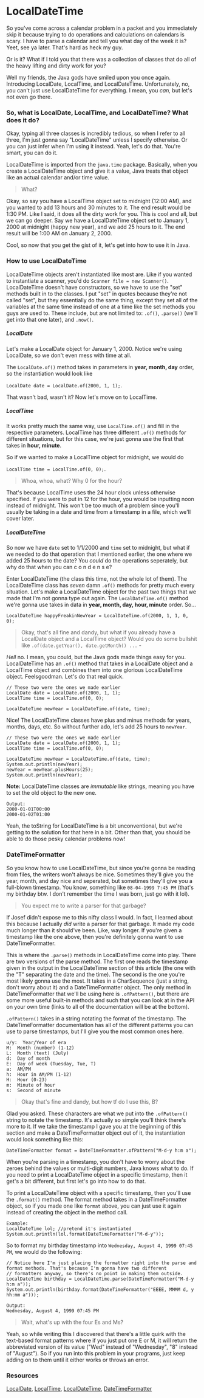 # LocalDateTime
So you've come across a calendar problem in a packet and you immediately skip it because trying to do operations and calculations on calendars is scary. I have to parse a calendar and tell you what day of the week it is? Yeet, see ya later. That's hard as heck my guy.

Or is it? What if I told you that there was a collection of classes that do all of the heavy lifting and dirty work for you?

Well my friends, the Java gods have smiled upon you once again. Introducing LocalDate, LocalTime, and LocalDateTime. Unfortunately, no, you can't just use LocalDateTime for everything. I mean, you *can,* but let's not even go there.

### So, what is LocalDate, LocalTime, and LocalDateTime? What does it do?

Okay, typing all three classes is incredibly tedious, so when I refer to all three, I'm just gonna say "LocalDateTime" unless I specify otherwise. Or you can just infer when I'm using it instead. Yeah, let's do that. You're smart, you can do it.

LocalDateTime is imported from the `java.time` package. Basically, when you create a LocalDateTime object and give it a value, Java treats that object like an actual calendar and/or time value.

> What?

Okay, so say you have a LocalTime object set to midnight (12:00 AM), and you wanted to add 13 hours and 30 minutes to it. The end result would be 1:30 PM. Like I said, it does all the dirty work for you. This is cool and all, but we can go deeper.
Say we have a LocalDateTime object set to January 1, 2000 at midnight (happy new year), and we add 25 hours to it. The end result will be 1:00 AM on January 2, 2000.

Cool, so now that you get the gist of it, let's get into how to use it in Java.

### How to use LocalDateTime

LocalDateTime objects aren't instantiated like most are. Like if you wanted to instantiate a scanner, you'd do `Scanner file = new Scanner()`. LocalDateTime doesn't have constructors, so we have to use the "set" methods built in to the classes. I put "set" in quotes because they're not called "set", but they essentially do the same thing, except they set all of the variables at the same time instead of one at a time like the set methods you guys are used to. These include, but are not limited to: `.of()`, `.parse()` (we'll get into that one later), and `.now()`.

##### LocalDate

Let's make a LocalDate object for January 1, 2000. Notice we're using LocalDate, so we don't even mess with time at all.

The `LocalDate.of()` method takes in parameters in **year, month, day** order, so the instantiation would look like

`LocalDate date = LocalDate.of(2000, 1, 1);`.

That wasn't bad, wasn't it? Now let's move on to LocalTime. 

##### LocalTime

It works pretty much the same way, use `LocalTime.of()` and fill in the respective parameters. LocalTime has three different `.of()` methods for different situations, but for this case, we're just gonna use the first that takes in **hour, minute**.

So if we wanted to make a LocalTime object for midnight, we would do 

`LocalTime time = LocalTime.of(0, 0);`.

> Whoa, whoa, what? Why 0 for the hour?

That's because LocalTime uses the 24 hour clock unless otherwise specified. If you were to put in 12 for the hour, you would be inputting noon instead of midnight. This won't be too much of a problem since you'll usually be taking in a date and time from a timestamp in a file, which we'll cover later.

##### LocalDateTime

So now we have `date` set to 1/1/2000 and `time` set to midnight, but what if we needed to do that operation that I mentioned earlier, the one where we added 25 hours to the date? You *could* do the operations seperately, but why do that when you can c o n d e n s e?

Enter LocalDateTime (the class this time, not the whole lot of them). The LocalDateTime class has *seven* damn `.of()` methods for pretty much every situation. Let's make a LocalDateTime object for the past two things that we made that I'm not gonna type out again. The `LocalDateTime.of()` method we're gonna use takes in data in **year, month, day, hour, minute** order. So...

`LocalDateTime happyFreakinNewYear = LocalDateTime.of(2000, 1, 1, 0, 0);`

> Okay, that's all fine and dandy, but what if you already have a LocalDate object and a LocalTime object? Would you do some bullshit like `.of(date.getYear(), date.getMonth() ...` -

*Hell* no. I mean, you could, but the Java gods made things easy for you. LocalDateTime has an `.of()` method that takes in a LocalDate object and a LocalTime object and combines them into one glorious LocalDateTime object. Feelsgoodman. Let's do that real quick.

```
// These two were the ones we made earlier
LocalDate date = LocalDate.of(2000, 1, 1);
LocalTime time = LocalTime.of(0, 0);

LocalDateTime newYear = LocalDateTime.of(date, time);
```

Nice! The LocalDateTime classes have plus and minus methods for years, months, days, etc. So without further ado, let's add 25 hours to `newYear`.

```
// These two were the ones we made earlier
LocalDate date = LocalDate.of(2000, 1, 1);
LocalTime time = LocalTime.of(0, 0);

LocalDateTime newYear = LocalDateTime.of(date, time);
System.out.println(newYear);
newYear = newYear.plusHours(25);
System.out.println(newYear);
```

**Note:** LocalDateTime classes are *immutable* like strings, meaning you have to set the old object to the new one.

```
Output:
2000-01-01T00:00
2000-01-02T01:00
```

Yeah, the toString for LocalDateTime is a bit unconventional, but we're getting to the solution for that here in a bit. Other than that, you should be able to do those pesky calendar problems now!

### DateTimeFormatter

So you know how to use LocalDateTime, but since you're gonna be reading from files, the writers won't always be nice. Sometimes they'll give you the year, month, and day nice and seperated, but sometimes they'll give you a full-blown timestamp. You know, something like `08-04-1999 7:45 PM` (that's my birthday btw. I don't remember the time I was born, just go with it lol).

> You expect me to write a parser for that garbage?

If Josef didn't expose me to this nifty class I would. In fact, I learned about this because I actually *did* write a parser for that garbage. It made my code much longer than it should've been. Like, way longer. If you're given a timestamp like the one above, then you're definitely gonna want to use DateTimeFormatter.

This is where the `.parse()` methods in LocalDateTime come into play. There are two versions of the parse method. The first one reads the timestamp given in the output in the LocalDateTime section of this article (the one with the "T" separating the date and the time). The second is the one you're most likely gonna use the most. It takes in a CharSequence (just a string, don't worry about it) and a DateTimeFormatter object. The only method in DateTimeFormatter that we'll be using here is `.ofPattern()`, but there are some more useful built-in methods and such that you can look at in the API on your own time (links to all of the documentation will be at the bottom).

`.ofPattern()` takes in a string notating the format of the timestamp. The DateTimeFormatter documentation has all of the different patterns you can use to parse timestamps, but I'll give you the most common ones here.

```
u/y:  Year/Year of era
M:  Month (number) (1-12)
L:  Month (text) (July)
d:  Day of month
E:  Day of week (Tuesday, Tue, T)
a:  AM/PM
h:  Hour in AM/PM (1-12)
H:  Hour (0-23)
m:  Minute of hour
s:  Second of minute
```

> Okay that's fine and dandy, but how tf do I use this, B?

Glad you asked. These characters are what we put into the `.ofPattern()` string to notate the timestamp. It's actually so simple you'll think there's more to it. If we take the timestamp I gave you at the beginning of this section and make a DateTimeFormatter object out of it, the instantiation would look something like this:

`DateTimeFormatter format = DateTimeFormatter.ofPattern("M-d-y h:m a");`

When you're parsing in a timestamp, you don't have to worry about the zeroes behind the values or multi-digit numbers, Java knows what to do. If you need to print a LocalDateTime object in a specific timestamp, then it get's a bit different, but first let's go into how to do that.

To print a LocalDateTime object with a specific timestamp, then you'll use the `.format()` method. The format method takes in a DateTimeFormatter object, so if you made one like `format` above, you can just use it again instead of creating the object in the method call.

```
Example:
LocalDateTime lol; //pretend it's instantiated
System.out.println(lol.format(DateTimeFormatter("M-d-y"));
```

So to format my birthday timestamp into `Wednesday, August 4, 1999 07:45 PM`, we would do the following:
```
// Notice here I'm just placing the formatter right into the parse and format methods. That's because I'm gonna have two different
// formatters anyway, so there's no point in making them outside.
LocalDateTime birthday = LocalDateTime.parse(DateTimeFormatter("M-d-y h:m a"));
System.out.println(birthday.format(DateTimeFormatter("EEEE, MMMM d, y hh:mm a")));

Output:
Wednesday, August 4, 1999 07:45 PM
```

> Wait, what's up with the four Es and Ms?

Yeah, so while writing this I discovered that there's a little quirk with the text-based format patterns where if you just put one E or M, it will return the abbreviated version of its value ("Wed" instead of "Wednesday", "8" instead of "August"). So if you run into this problem in your programs, just keep adding on to them until it either works or throws an error.

### Resources

[LocalDate](https://docs.oracle.com/javase/8/docs/api/java/time/LocalDate.html), 
[LocalTime](https://docs.oracle.com/javase/8/docs/api/java/time/LocalTime.html), 
[LocalDateTime](https://docs.oracle.com/javase/8/docs/api/java/time/LocalDateTime.html), 
[DateTimeFormatter](https://docs.oracle.com/javase/8/docs/api/java/time/format/DateTimeFormatter.html)
